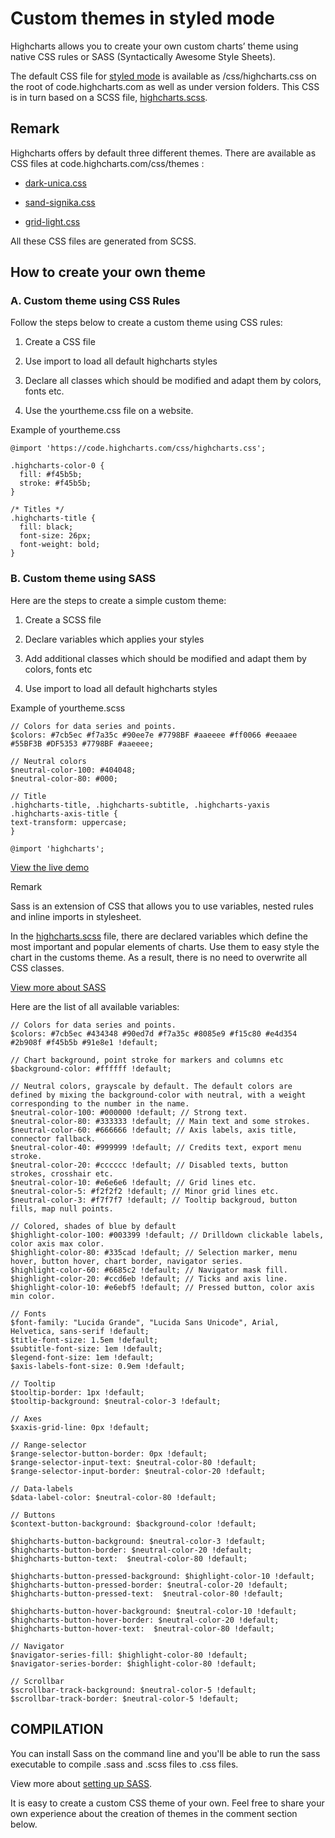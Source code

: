 Custom themes in styled mode
===

Highcharts allows you to create your own custom charts’ theme using native CSS rules or SASS (Syntactically Awesome Style Sheets).

The default CSS file for [styled mode](https://www.highcharts.com/docs/chart-design-and-style/style-by-css) is available as /css/highcharts.css on the root of code.highcharts.com as well as under version folders. This CSS is in turn based on a SCSS file, [highcharts.scss](https://github.com/highcharts/highcharts/blob/master/css/highcharts.scss).

Remark
------

Highcharts offers by default three different themes. There are available as CSS files at code.highcharts.com/css/themes :

*   [dark-unica.css](http://code.highcharts.com/css/themes/dark-unica.css)
    
*   [sand-signika.css](http://code.highcharts.com/css/themes/sand-signika.css)
    
*   [grid-light.css](http://code.highcharts.com/css/themes/grid-light.css)
    

All these CSS files are generated from SCSS.

How to create your own theme
----------------------------

### A. Custom theme using CSS Rules

Follow the steps below to create a custom theme using CSS rules:

1.  Create a CSS file
    
2.  Use import to load all default highcharts styles
    
3.  Declare all classes which should be modified and adapt them by colors, fonts etc.
    
4.  Use the yourtheme.css file on a website.
    

Example of yourtheme.css

    
    @import 'https://code.highcharts.com/css/highcharts.css';
     
    .highcharts-color-0 {
      fill: #f45b5b;
      stroke: #f45b5b;
    }
     
    /* Titles */
    .highcharts-title {
      fill: black;
      font-size: 26px;
      font-weight: bold;
    }

### B. Custom theme using SASS

Here are the steps to create a simple custom theme:

1.  Create a SCSS file
    
2.  Declare variables which applies your styles
    
3.  Add additional classes which should be modified and adapt them by colors, fonts etc
    
4.  Use import to load all default highcharts styles
    

Example of yourtheme.scss

    
    // Colors for data series and points.
    $colors: #7cb5ec #f7a35c #90ee7e #7798BF #aaeeee #ff0066 #eeaaee #55BF3B #DF5353 #7798BF #aaeeee;
     
    // Neutral colors
    $neutral-color-100: #404048;
    $neutral-color-80: #000;
     
    // Title
    .highcharts-title, .highcharts-subtitle, .highcharts-yaxis .highcharts-axis-title {
    text-transform: uppercase;
    }
     
    @import 'highcharts';

[View the live demo](https://codepen.io/Blacklabel/pen/wmZyLN)

  
  

Remark

Sass is an extension of CSS that allows you to use variables, nested rules and inline imports in stylesheet.

In the [highcharts.scss](https://github.com/highcharts/highcharts/blob/master/css/highcharts.scss) file, there are declared variables which define the most important and popular elements of charts. Use them to easy style the chart in the customs theme. As a result, there is no need to overwrite all CSS classes.

[View more about SASS](https://sass-lang.com/guide)

Here are the list of all available variables:

    
    // Colors for data series and points.
    $colors: #7cb5ec #434348 #90ed7d #f7a35c #8085e9 #f15c80 #e4d354 #2b908f #f45b5b #91e8e1 !default;
     
    // Chart background, point stroke for markers and columns etc
    $background-color: #ffffff !default;
     
    // Neutral colors, grayscale by default. The default colors are defined by mixing the background-color with neutral, with a weight corresponding to the number in the name.
    $neutral-color-100: #000000 !default; // Strong text.
    $neutral-color-80: #333333 !default; // Main text and some strokes.
    $neutral-color-60: #666666 !default; // Axis labels, axis title, connector fallback.
    $neutral-color-40: #999999 !default; // Credits text, export menu stroke.
    $neutral-color-20: #cccccc !default; // Disabled texts, button strokes, crosshair etc.
    $neutral-color-10: #e6e6e6 !default; // Grid lines etc.
    $neutral-color-5: #f2f2f2 !default; // Minor grid lines etc.
    $neutral-color-3: #f7f7f7 !default; // Tooltip backgroud, button fills, map null points.
     
    // Colored, shades of blue by default
    $highlight-color-100: #003399 !default; // Drilldown clickable labels, color axis max color.
    $highlight-color-80: #335cad !default; // Selection marker, menu hover, button hover, chart border, navigator series.
    $highlight-color-60: #6685c2 !default; // Navigator mask fill.
    $highlight-color-20: #ccd6eb !default; // Ticks and axis line.
    $highlight-color-10: #e6ebf5 !default; // Pressed button, color axis min color.
     
    // Fonts
    $font-family: "Lucida Grande", "Lucida Sans Unicode", Arial, Helvetica, sans-serif !default;
    $title-font-size: 1.5em !default;
    $subtitle-font-size: 1em !default;
    $legend-font-size: 1em !default;
    $axis-labels-font-size: 0.9em !default;
     
    // Tooltip
    $tooltip-border: 1px !default;
    $tooltip-background: $neutral-color-3 !default;
     
    // Axes
    $xaxis-grid-line: 0px !default;
     
    // Range-selector
    $range-selector-button-border: 0px !default;
    $range-selector-input-text: $neutral-color-80 !default;
    $range-selector-input-border: $neutral-color-20 !default;
     
    // Data-labels
    $data-label-color: $neutral-color-80 !default;
     
    // Buttons
    $context-button-background: $background-color !default;
     
    $highcharts-button-background: $neutral-color-3 !default;
    $highcharts-button-border: $neutral-color-20 !default;
    $highcharts-button-text:  $neutral-color-80 !default;
     
    $highcharts-button-pressed-background: $highlight-color-10 !default;
    $highcharts-button-pressed-border: $neutral-color-20 !default;
    $highcharts-button-pressed-text:  $neutral-color-80 !default;
     
    $highcharts-button-hover-background: $neutral-color-10 !default;
    $highcharts-button-hover-border: $neutral-color-20 !default;
    $highcharts-button-hover-text:  $neutral-color-80 !default;
     
    // Navigator
    $navigator-series-fill: $highlight-color-80 !default;
    $navigator-series-border: $highlight-color-80 !default;
     
    // Scrollbar
    $scrollbar-track-background: $neutral-color-5 !default;
    $scrollbar-track-border: $neutral-color-5 !default;

  
  
  

COMPILATION
-----------

You can install Sass on the command line and you'll be able to run the sass executable to compile .sass and .scss files to .css files.

View more about [setting up SASS](https://sass-lang.com/install).

It is easy to create a custom CSS theme of your own. Feel free to share your own experience about the creation of themes in the comment section below.
